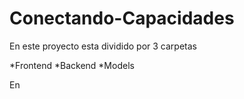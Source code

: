# Conectando-Capacidades

En este proyecto esta dividido por 3 carpetas

*Frontend
*Backend 
*Models

En 